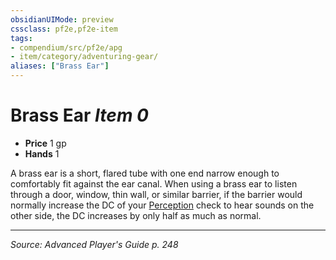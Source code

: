 ```yaml
---
obsidianUIMode: preview
cssclass: pf2e,pf2e-item
tags:
- compendium/src/pf2e/apg
- item/category/adventuring-gear/
aliases: ["Brass Ear"]
---
```

# Brass Ear *Item 0*  

- **Price** 1 gp
- **Hands** 1

A brass ear is a short, flared tube with one end narrow enough to comfortably fit against the ear canal. When using a brass ear to listen through a door, window, thin wall, or similar barrier, if the barrier would normally increase the DC of your [Perception](skills.md#Perception) check to hear sounds on the other side, the DC increases by only half as much as normal.


---
*Source: Advanced Player's Guide p. 248*